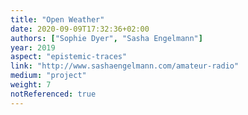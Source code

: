 ```yaml
---
title: "Open Weather"
date: 2020-09-09T17:32:36+02:00
authors: ["Sophie Dyer", "Sasha Engelmann"]
year: 2019
aspect: "epistemic-traces"
link: "http://www.sashaengelmann.com/amateur-radio"
medium: "project"
weight: 7
notReferenced: true
---
```

